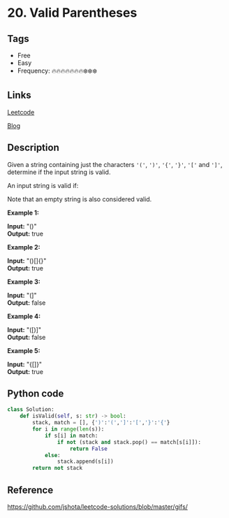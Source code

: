 # 20. Valid Parentheses

## Tags

- Free
- Easy
- Frequency: :fire::fire::fire::fire::fire::fire::fire::snowflake::snowflake::snowflake:

## Links

[Leetcode](https://leetcode.com/problems/valid-parentheses/description/)

[Blog](http://206.81.6.248:12306/leetcode/valid-parentheses/description)

## Description

Given a string containing just the characters <code>'('</code>, <code>')'</code>, <code>'{'</code>, <code>'}'</code>, <code>'['</code> and <code>']'</code>, determine if the input string is valid.

An input string is valid if:

Note that an empty string is also considered valid.

<strong>Example 1:</strong>

<strong>Input:</strong> "()"  
<strong>Output:</strong> true

<strong>Example 2:</strong>

<strong>Input:</strong> "()[]{}"  
<strong>Output:</strong> true

<strong>Example 3:</strong>

<strong>Input:</strong> "(]"  
<strong>Output:</strong> false

<strong>Example 4:</strong>

<strong>Input:</strong> "([)]"  
<strong>Output:</strong> false

<strong>Example 5:</strong>

<strong>Input:</strong> "{[]}"  
<strong>Output:</strong> true

## Python code

```python
class Solution:
    def isValid(self, s: str) -> bool:
        stack, match = [], {')':'(',']':'[','}':'{'}
        for i in range(len(s)):
            if s[i] in match:
                if not (stack and stack.pop() == match[s[i]]):
                    return False
            else:
                stack.append(s[i])
        return not stack

```

## Reference

https://github.com/jshota/leetcode-solutions/blob/master/gifs/
